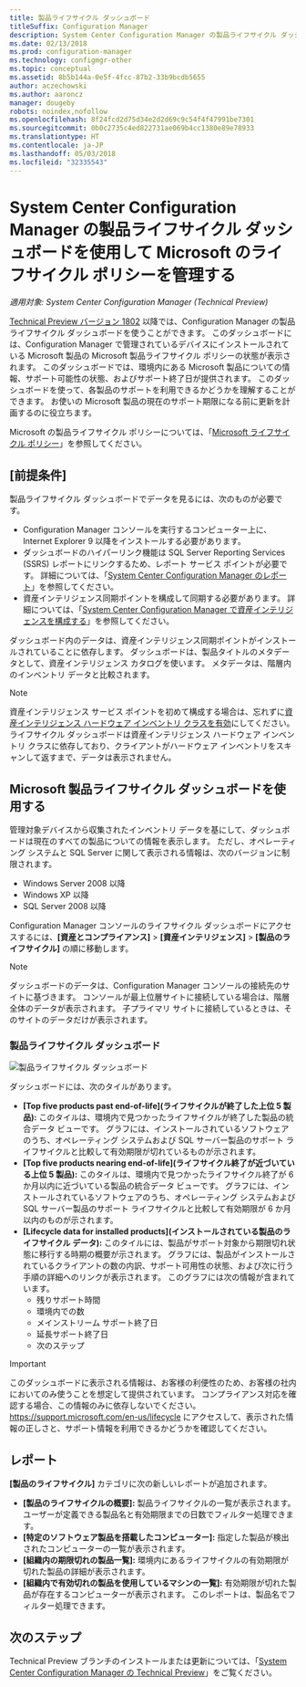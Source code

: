 ```yaml
---
title: 製品ライフサイクル ダッシュボード
titleSuffix: Configuration Manager
description: System Center Configuration Manager の製品ライフサイクル ダッシュボードについて説明します。
ms.date: 02/13/2018
ms.prod: configuration-manager
ms.technology: configmgr-other
ms.topic: conceptual
ms.assetid: 8b5b144a-0e5f-4fcc-87b2-33b9bcdb5655
author: aczechowski
ms.author: aaroncz
manager: dougeby
robots: noindex,nofollow
ms.openlocfilehash: 8f24fcd2d75d34e2d2d69c9c54f4f47991be7301
ms.sourcegitcommit: 0b0c2735c4ed822731ae069b4cc1380e89e78933
ms.translationtype: HT
ms.contentlocale: ja-JP
ms.lasthandoff: 05/03/2018
ms.locfileid: "32335543"
---
```

# <a name="use-the-product-lifecycle-dashboard-to-manage-microsoft-lifecycle-policy-in-system-center-configuration-manager"></a>System Center Configuration Manager の製品ライフサイクル ダッシュボードを使用して Microsoft のライフサイクル ポリシーを管理する

*適用対象: System Center Configuration Manager (Technical Preview)*

[Technical Preview バージョン 1802](/sccm/core/get-started/capabilities-in-technical-preview-1802) 以降では、Configuration Manager の製品ライフサイクル ダッシュボードを使うことができます。 このダッシュボードには、Configuration Manager で管理されているデバイスにインストールされている Microsoft 製品の Microsoft 製品ライフサイクル ポリシーの状態が表示されます。 このダッシュボードでは、環境内にある Microsoft 製品についての情報、サポート可能性の状態、およびサポート終了日が提供されます。 このダッシュボードを使って、各製品のサポートを利用できるかどうかを理解することができます。 お使いの Microsoft 製品の現在のサポート期限になる前に更新を計画するのに役立ちます。  

Microsoft の製品ライフサイクル ポリシーについては、「[Microsoft ライフサイクル ポリシー](https://support.microsoft.com/en-us/lifecycle)」を参照してください。

## <a name="prerequisites"></a>[前提条件] 

 製品ライフサイクル ダッシュボードでデータを見るには、次のものが必要です。 
- Configuration Manager コンソールを実行するコンピューター上に、Internet Explorer 9 以降をインストールする必要があります。 
- ダッシュボードのハイパーリンク機能は SQL Server Reporting Services (SSRS) レポートにリンクするため、レポート サービス ポイントが必要です。 詳細については、「[System Center Configuration Manager のレポート](/sccm/core/servers/manage/reporting)」を参照してください。 
- 資産インテリジェンス同期ポイントを構成して同期する必要があります。 詳細については、「[System Center Configuration Manager で資産インテリジェンスを構成する](/sccm/core/clients/manage/asset-intelligence/configuring-asset-intelligence)」を参照してください。

ダッシュボード内のデータは、資産インテリジェンス同期ポイントがインストールされていることに依存します。 ダッシュボードは、製品タイトルのメタデータとして、資産インテリジェンス カタログを使います。 メタデータは、階層内のインベントリ データと比較されます。 

>[!NOTE]
>資産インテリジェンス サービス ポイントを初めて構成する場合は、忘れずに[資産インテリジェンス ハードウェア インベントリ クラスを有効](/sccm/core/clients/manage/asset-intelligence/configuring-asset-intelligence#BKMK_EnableAssetIntelligence)にしてください。 ライフサイクル ダッシュボードは資産インテリジェンス ハードウェア インベントリ クラスに依存しており、クライアントがハードウェア インベントリをスキャンして返すまで、データは表示されません。  

## <a name="use-the-microsoft-product-lifecycle-dashboard"></a>Microsoft 製品ライフサイクル ダッシュボードを使用する

管理対象デバイスから収集されたインベントリ データを基にして、ダッシュボードは現在のすべての製品についての情報を表示します。 ただし、オペレーティング システムと SQL Server に関して表示される情報は、次のバージョンに制限されます。

- Windows Server 2008 以降
- Windows XP 以降
- SQL Server 2008 以降

Configuration Manager コンソールのライフサイクル ダッシュボードにアクセスするには、**[資産とコンプライアンス]**  >  **[資産インテリジェンス]**  >  **[製品のライフサイクル]** の順に移動します。

>[!NOTE]
>ダッシュボードのデータは、Configuration Manager コンソールの接続先のサイトに基づきます。 コンソールが最上位層サイトに接続している場合は、階層全体のデータが表示されます。 子プライマリ サイトに接続しているときは、そのサイトのデータだけが表示されます。

### <a name="product-lifecycle-dashboard"></a>製品ライフサイクル ダッシュボード

![製品ライフサイクル ダッシュボード](/sccm/core/clients/manage/asset-intelligence/media/product-lifecycle-dashboard.png)

ダッシュボードには、次のタイルがあります。 
- **[Top five products past end-of-life]\(ライフサイクルが終了した上位 5 製品\):** このタイルは、環境内で見つかったライフサイクルが終了した製品の統合データ ビューです。 グラフには、インストールされているソフトウェアのうち、オペレーティング システムおよび SQL サーバー製品のサポート ライフサイクルと比較して有効期限が切れているものが示されます。  
- **[Top five products nearing end-of-life]\(ライフサイクル終了が近づいている上位 5 製品\):** このタイルは、環境内で見つかったライフサイクル終了が 6 か月以内に近づいている製品の統合データ ビューです。 グラフには、インストールされているソフトウェアのうち、オペレーティング システムおよび SQL サーバー製品のサポート ライフサイクルと比較して有効期限が 6 か月以内のものが示されます。
- **[Lifecycle data for installed products]\(インストールされている製品のライフサイクル データ\):** このタイルには、製品がサポート対象から期限切れ状態に移行する時期の概要が示されます。 グラフには、製品がインストールされているクライアントの数の内訳、サポート可用性の状態、および次に行う手順の詳細へのリンクが表示されます。 このグラフには次の情報が含まれています。     
    - 残りサポート時間
    - 環境内での数 
    - メインストリーム サポート終了日
    - 延長サポート終了日
    - 次のステップ 

>[!IMPORTANT]
>このダッシュボードに表示される情報は、お客様の利便性のため、お客様の社内においてのみ使うことを想定して提供されています。 コンプライアンス対応を確認する場合、この情報のみに依存しないでください。 https://support.microsoft.com/en-us/lifecycle にアクセスして、表示された情報の正しさと、サポート情報を利用できるかどうかを確認してください。

## <a name="reporting"></a>レポート
**[製品のライフサイクル]** カテゴリに次の新しいレポートが追加されます。
- **[製品のライフサイクルの概要]:** 製品ライフサイクルの一覧が表示されます。 ユーザーが定義できる製品名と有効期限までの日数でフィルター処理できます。 
- **[特定のソフトウェア製品を搭載したコンピューター]:** 指定した製品が検出されたコンピューターの一覧が表示されます。
- **[組織内の期限切れの製品一覧]:** 環境内にあるライフサイクルの有効期限が切れた製品の詳細が表示されます。 
- **[組織内で有効切れの製品を使用しているマシンの一覧]:** 有効期限が切れた製品が存在するコンピューターが表示されます。 このレポートは、製品名でフィルター処理できます。

## <a name="next-steps"></a>次のステップ
Technical Preview ブランチのインストールまたは更新については、「[System Center Configuration Manager の Technical Preview](/sccm/core/get-started/technical-preview)」をご覧ください。  

